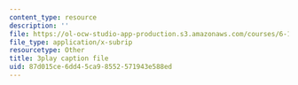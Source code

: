 ```yaml
---
content_type: resource
description: ''
file: https://ol-ocw-studio-app-production.s3.amazonaws.com/courses/6-189-multicore-programming-primer-january-iap-2007/87d015ce6dd45ca98552571943e588ed_SemWOqUfMAY.vtt
file_type: application/x-subrip
resourcetype: Other
title: 3play caption file
uid: 87d015ce-6dd4-5ca9-8552-571943e588ed
---
```

